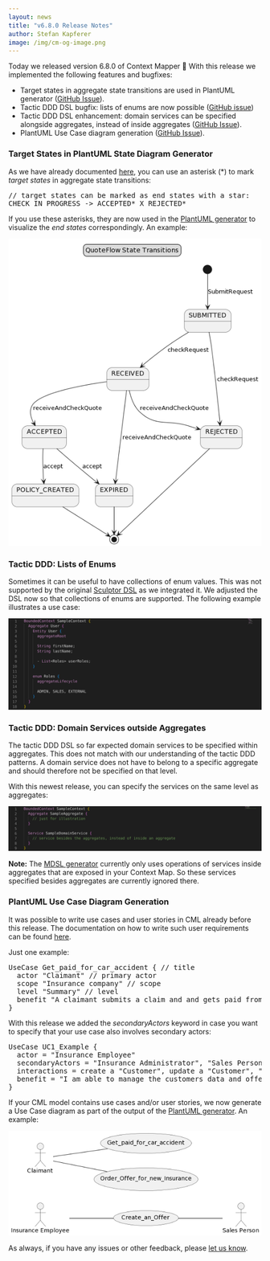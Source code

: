 ```yaml
---
layout: news
title: "v6.8.0 Release Notes"
author: Stefan Kapferer
image: /img/cm-og-image.png
---
```


Today we released version 6.8.0 of Context Mapper 🥳 With this release we implemented the following features and bugfixes:

 * Target states in aggregate state transitions are used in PlantUML generator ([GitHub Issue](https://github.com/ContextMapper/context-mapper-dsl/issues/316)).
 * Tactic DDD DSL bugfix: lists of enums are now possible ([GitHub issue](https://github.com/ContextMapper/context-mapper-dsl/issues/325))
 * Tactic DDD DSL enhancement: domain services can be specified alongside aggregates, instead of inside aggregates ([GitHub Issue](https://github.com/ContextMapper/context-mapper-dsl/issues/326)).
 * PlantUML Use Case diagram generation  ([GitHub Issue](https://github.com/ContextMapper/context-mapper-dsl/issues/291)).


### Target States in PlantUML State Diagram Generator
As we have already documented [here](/docs/aggregate/#aggregate-lifecycle-and-state-transitions), you can use an asterisk (*) to mark _target states_ in aggregate state transitions:

<div class="highlight"><pre>
<span class="c">// target states can be marked as end states with a star:</span>
CHECK_IN_PROGRESS -&gt; ACCEPTED* <span class="k">X</span> REJECTED*
</pre></div>

If you use these asterisks, they are now used in the [PlantUML generator](/docs/plant-uml/#uml-state-diagram) to visualize the _end states_ correspondingly. An example:

<a href="/img/QuoteRequestFlow_BC_InsuranceQuotes_QuoteRequestFlow_StateDiagram_with-end-States.png">![PlantUML State Diagram](/img/QuoteRequestFlow_BC_InsuranceQuotes_QuoteRequestFlow_StateDiagram_with-end-States.png)</a>

### Tactic DDD: Lists of Enums
Sometimes it can be useful to have collections of enum values. This was not supported by the original [Sculptor DSL](http://sculptorgenerator.org/) as we integrated it. We adjusted the DSL now so that collections of enums are supported. The following example illustrates a use case:

![List of Enums](/img/list-of-enums-sample.png)

### Tactic DDD: Domain Services outside Aggregates
The tactic DDD DSL so far expected domain services to be specified within aggregates. This does not match with our understanding of the tactic DDD patterns. A domain service does not have to belong to a specific aggregate and should therefore not be specified on that level. 

With this newest release, you can specify the services on the same level as aggregates:

![Domain Services on Aggregate Level](/img/domain-services-on-aggregate-level-example.png)

**Note:** The [MDSL generator](/docs/mdsl/) currently only uses operations of services inside aggregates that are exposed in your Context Map. So these services specified besides aggregates are currently ignored there.

### PlantUML Use Case Diagram Generation
It was possible to write use cases and user stories in CML already before this release. The documentation on how to write such user requirements can be found [here](/docs/user-requirements/).

Just one example:

<div class="highlight"><pre><span></span><span class="k">UseCase</span> Get_paid_for_car_accident { <span class="c">// title</span>
  <span class="k">actor</span> <span class="s">&quot;Claimant&quot;</span> <span class="c">// primary actor</span>
  <span class="k">scope</span> <span class="s">&quot;Insurance company&quot;</span> <span class="c">// scope</span>
  <span class="k">level</span> <span class="s">&quot;Summary&quot;</span> <span class="c">// level</span>
  <span class="k">benefit</span> <span class="s">&quot;A claimant submits a claim and and gets paid from the insurance company.&quot;</span> <span class="c">// story (brief summary)</span>
}
</pre></div>

With this release we added the _secondaryActors_ keyword in case you want to specify that your use case also involves secondary actors:

<div class="highlight"><pre><span></span><span class="k">UseCase</span> UC1_Example {
  <span class="k">actor</span> = <span class="s">&quot;Insurance Employee&quot;</span>
  <span class="k">secondaryActors</span> = <span class="s">&quot;Insurance Administrator&quot;</span>, <span class="s">&quot;Sales Person&quot;</span>
  <span class="k">interactions</span> = <span class="k">create</span> <span class="k">a</span> <span class="s">&quot;Customer&quot;</span>, <span class="k">update</span> <span class="k">a</span> <span class="s">&quot;Customer&quot;</span>, <span class="s">&quot;offer&quot;</span> <span class="k">a</span> <span class="s">&quot;Contract&quot;</span>
  <span class="k">benefit</span> = <span class="s">&quot;I am able to manage the customers data and offer them insurance contracts.&quot;</span>
}
</pre></div>

If your CML model contains use cases and/or user stories, we now generate a Use Case diagram as part of the output of the [PlantUML generator](/docs/plant-uml/#uml-use-case-diagrams). An example: 

<a href="/img/plantuml-generation-use-case-diagram-example.png">![PlantUML Use Case Diagram](/img/plantuml-generation-use-case-diagram-example.png)</a>


As always, if you have any issues or other feedback, please [let us know](/getting-involved/).
